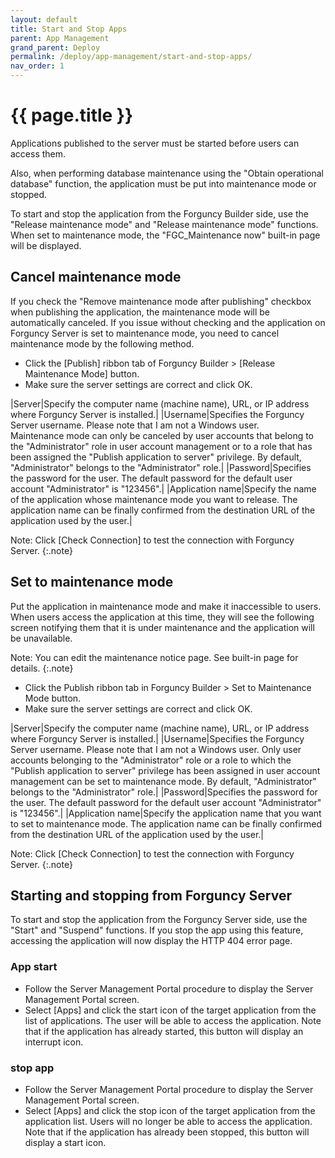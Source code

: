 ```yaml
---
layout: default
title: Start and Stop Apps
parent: App Management
grand_parent: Deploy
permalink: /deploy/app-management/start-and-stop-apps/
nav_order: 1
---
```


# {{ page.title }}

Applications published to the server must be started before users can access them.

Also, when performing database maintenance using the "Obtain operational database" function, the application must be put into maintenance mode or stopped.

To start and stop the application from the Forguncy Builder side, use the "Release maintenance mode" and "Release maintenance mode" functions. When set to maintenance mode, the "FGC_Maintenance now" built-in page will be displayed.

## Cancel maintenance mode

If you check the "Remove maintenance mode after publishing" checkbox when publishing the application, the maintenance mode will be automatically canceled. If you issue without checking and the application on Forguncy Server is set to maintenance mode, you need to cancel maintenance mode by the following method.

- Click the [Publish] ribbon tab of Forguncy Builder > [Release Maintenance Mode] button.
- Make sure the server settings are correct and click OK.

|Server|Specify the computer name (machine name), URL, or IP address where Forguncy Server is installed.|
|Username|Specifies the Forguncy Server username. Please note that I am not a Windows user. <br/> Maintenance mode can only be canceled by user accounts that belong to the "Administrator" role in user account management or to a role that has been assigned the "Publish application to server" privilege. By default, "Administrator" belongs to the "Administrator" role.|
|Password|Specifies the password for the user. The default password for the default user account "Administrator" is "123456".|
|Application name|Specify the name of the application whose maintenance mode you want to release. The application name can be finally confirmed from the destination URL of the application used by the user.|

Note: Click [Check Connection] to test the connection with Forguncy Server.
{:.note}

## Set to maintenance mode

Put the application in maintenance mode and make it inaccessible to users. When users access the application at this time, they will see the following screen notifying them that it is under maintenance and the application will be unavailable.

Note: You can edit the maintenance notice page. See built-in page for details.
{:.note}

- Click the Publish ribbon tab in Forguncy Builder > Set to Maintenance Mode button.
- Make sure the server settings are correct and click OK.

|Server|Specify the computer name (machine name), URL, or IP address where Forguncy Server is installed.|
|Username|Specifies the Forguncy Server username. Please note that I am not a Windows user. Only user accounts belonging to the "Administrator" role or a role to which the "Publish application to server" privilege has been assigned in user account management can be set to maintenance mode. By default, "Administrator" belongs to the "Administrator" role.|
|Password|Specifies the password for the user. The default password for the default user account "Administrator" is "123456".|
|Application name|Specify the application name that you want to set to maintenance mode. The application name can be finally confirmed from the destination URL of the application used by the user.|

Note: Click [Check Connection] to test the connection with Forguncy Server.
{:.note}

## Starting and stopping from Forguncy Server
To start and stop the application from the Forguncy Server side, use the "Start" and "Suspend" functions. If you stop the app using this feature, accessing the application will now display the HTTP 404 error page.

### App start

- Follow the Server Management Portal procedure to display the Server Management Portal screen.
- Select [Apps] and click the start icon of the target application from the list of applications. The user will be able to access the application. Note that if the application has already started, this button will display an interrupt icon.

### stop app
- Follow the Server Management Portal procedure to display the Server Management Portal screen.
- Select [Apps] and click the stop icon of the target application from the application list. Users will no longer be able to access the application. Note that if the application has already been stopped, this button will display a start icon.